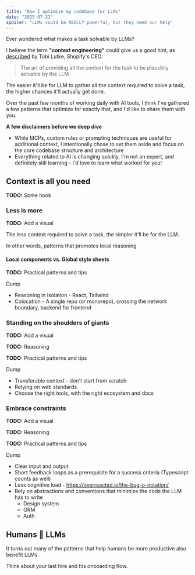 ```yaml
---
title: "How I optimize my codebase for LLMs"
date: "2025-07-21"
spoiler: "LLMs could be REALLY powerful, but they need our help"
---
```


Ever wondered what makes a task solvable by LLMs?

I believe the term **"context engineering"** could give us a good hint, as [described](https://x.com/tobi/status/1935533422589399127) by Tobi Lutke, Shopify's CEO:

> The art of providing all the context for the task to be plausibly solvable by the LLM

The easier it'll be for LLM to gather all the context required to solve a task, the higher chances it'll actually get done.

Over the past few months of working daily with AI tools, I think I've gathered a few patterns that optimize for exactly that, and I'd like to share them with you.

**A few disclaimers before we deep dive**

- While MCPs, custom rules or prompting techniques are useful for additional context, I intentionally chose to set them aside and focus on the core codebase structure and architecture
- Everything related to AI is changing quickly, I'm not an expert, and definitely still learning - I'd love to learn what worked for you!

## Context is all you need

**TODO:** Some hook

### Less is more

**TODO:** Add a visual

The less context required to solve a task, the simpler it'll be for the LLM.

In other words, patterns that promotes local reasoning

#### Local components vs. Global style sheets

**TODO:** Practical patterns and tips

Dump

- Reasoning in isolation - React, Tailwind
- Colocation - A single repo (or monorepo), crossing the network boundary, backend for frontend

### Standing on the shoulders of giants

**TODO:** Add a visual

**TODO:** Reasoning

**TODO:** Practical patterns and tips

Dump

- Transferable context - don't start from scratch
- Relying on web standards
- Choose the right tools, with the right ecosystem and docs

### Embrace constraints

**TODO:** Add a visual

**TODO:** Reasoning

**TODO:** Practical patterns and tips

Dump

- Clear input and output
- Short feedback loops as a prerequisite for a success criteria (Typescript counts as well)
- Less cognitive load - https://overreacted.io/the-bug-o-notation/
- Rely on abstractions and conventions that minimize the code the LLM has to write
  - Design system
  - ORM
  - Auth

## Humans 🤝 LLMs

It turns out many of the patterns that help humans be more productive also benefit LLMs.

Think about your last hire and his onboarding flow.
